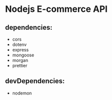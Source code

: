 # Nodejs E-commerce API

## dependencies:

-   cors
-   dotenv
-   express
-   mongoose
-   morgan
-   prettier

## devDependencies:

-   nodemon
